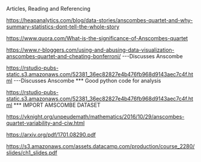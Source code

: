 Articles, Reading and Referencing

https://heapanalytics.com/blog/data-stories/anscombes-quartet-and-why-summary-statistics-dont-tell-the-whole-story

https://www.quora.com/What-is-the-significance-of-Anscombes-quartet

https://www.r-bloggers.com/using-and-abusing-data-visualization-anscombes-quartet-and-cheating-bonferroni/ ---Discusses Anscombe

https://rstudio-pubs-static.s3.amazonaws.com/52381_36ec82827e4b476fb968d9143aec7c4f.html ---Discusses Anscombe *** Good python code for 
analysis

https://rstudio-pubs-static.s3.amazonaws.com/52381_36ec82827e4b476fb968d9143aec7c4f.html *** IMPORT AMSCOMBE DATASET

https://vknight.org/unpeudemath/mathematics/2016/10/29/anscombes-quartet-variability-and-ciw.html

https://arxiv.org/pdf/1701.08290.pdf

https://s3.amazonaws.com/assets.datacamp.com/production/course_2280/slides/ch1_slides.pdf

